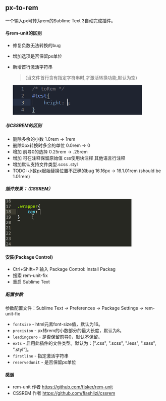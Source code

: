 px-to-rem
-------------
一个输入px可转为rem的Sublime Text 3自动完成插件。

#### 与rem-unit的区别

* 修复负数无法转换的bug

* 增加选项是否保留px单位

* 新增首行激活字符串

  > (当文件首行含有指定字符串时,才激活转换功能,默认为空)

  ![首行字符串激活](firstline.gif)

##### 与CSSREM的区别
* 删除多余的小数 1.0rem -> 1rem
* 删除0px转换时多余的单位 0.0rem -> 0
* 增加 前导0的选择 0.25rem -> .25rem
* 增加 可在注释保留原始值 css使用块注释 其他语言行注释
* 增加默认支持文件类型.scss .styl
* TODO: 小数px起始替换位置不正确的bug 16.16px -> 16.1.01rem (should be 1.01rem)

##### 插件效果：（CSSREM）
![效果演示图](cssrem.gif)

#### 安装(Package Control)
* Ctrl+Shift+P 输入 Package Control: Install Packag
* 搜索 rem-unit-fix
* 重启 Sublime Text

##### 配置参数

参数配置文件：Sublime Text -> Preferences -> Package Settings -> rem-unit-fix

* `fontsize` - html元素font-size值，默认为16。
* `precision` - px转rem的小数部分的最大长度，默认为8。
* `leadingzero` - 是否保留前导0，默认不保留。
* `exts` - 启用此插件的文件类型。默认为：[".css", ".scss", ".less", ".sass", ".styl"]。
* `firstline` - 指定激活字符串
* `reservedunit` - 是否保留px单位

#### 感谢
* rem-unit 作者  https://github.com/fisker/rem-unit
* CSSREM 作者 https://github.com/flashlizi/cssrem
